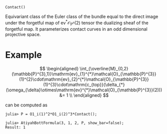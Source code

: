 ```
Contact()
```

Equivariant class of the Euler class of the bundle equal to the direct image under the forgetful map of $\mathrm{ev}^*\mathcal{O}_{\mathbb{P}^n}(2)$ tensor the dualizing sheaf of the forgetful map. It parameterizes contact curves in an odd dimensional projective space.

# Example

$$
\begin{aligned}
\int_{\overline{M}_{0,2}(\mathbb{P}^{3},1)}\mathrm{ev}_{1}^{*}\mathcal{O}_{\mathbb{P}^{3}}(1)^{2}\cdot\mathrm{ev}_{2}^{*}\mathcal{O}_{\mathbb{P}^{3}}(1)^{3}\cdot\mathrm{c_{top}}(\delta_{*}(\omega_{\delta}\otimes\mathrm{ev}^{*}\mathcal{O}_{\mathbb{P}^{3}}(2))) &= 1 \\
\end{aligned}
$$

can be computed as

```jldoctest; setup = :(using AtiyahBott)
julia> P = O1_i(1)^2*O1_i(2)^3*Contact();

julia> AtiyahBottFormula(3, 1, 2, P, show_bar=false);
Result: 1
```

